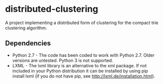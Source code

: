 # distributed-clustering

A project implementing a distributed form of clustering for the compact trie clustering algorithm.

## Dependencies
 * Python 2.7 - The code has been coded to work with Python 2.7. Older versions are untested. Python 3 is not supported.
 * LXML - The lxml library is an alternative to the xml package. If not included in your Python distribution it can be
          installed by using pip install lxml (if you do not have pip, see http://lxml.de/installation.html).

